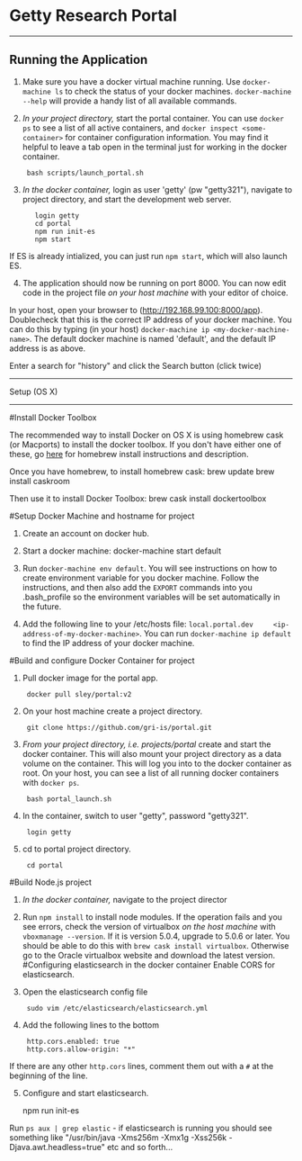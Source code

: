 Getty Research Portal
=====================
*******************************


Running the Application
------------------------


1. Make sure you have a docker virtual machine running. Use `docker-machine ls` to check the status of your docker machines. `docker-machine --help` will provide a handy list of all available commands.

2. *In your project directory,* start the portal container. You can use `docker ps` to see a list of all active containers, and `docker inspect <some-container>` for container configuration information. You may find it helpful to leave a tab open in the terminal just for working in the docker container.

        bash scripts/launch_portal.sh

3. *In the docker container,* login as user 'getty' (pw "getty321"), navigate to project directory, and start the development web server.

          login getty
          cd portal
          npm run init-es
          npm start

If ES is already intialized, you can just run `npm start`, which will also launch ES. 

4. The application should now be running on port 8000. You can now edit code in the project file *on your host machine* with your editor of choice.

In your host, open your browser to (http://192.168.99.100:8000/app). Doublecheck that this is the correct IP address of your docker machine. You can do this by typing (in your host) `docker-machine ip <my-docker-machine-name>`. The default docker machine is named 'default', and the default IP address is as above.


Enter a search for "history" and click the Search button (click twice)

*******************************


Setup (OS X)
_______________________

#Install Docker Toolbox

The recommended way to install Docker on OS X is using homebrew cask (or Macports) to install the docker toolbox.
If you don't have either one of these, go [here](http://http://brew.sh/) for homebrew install instructions and description.

Once you have homebrew, to install homebrew cask:
        brew update
        brew install caskroom

Then use it to install Docker Toolbox:
        brew cask install dockertoolbox

#Setup Docker Machine and hostname for project

1. Create an account on docker hub.

2. Start a docker machine:
        docker-machine start default

3. Run `docker-machine env default`. You will see instructions on how to create environment variable for you docker machine. Follow the instructions, and then also add the `EXPORT` commands into you .bash_profile so the environment variables will be set automatically in the future.

4. Add the following line to your /etc/hosts file: `local.portal.dev     <ip-address-of-my-docker-machine>`. You can run `docker-machine ip default` to find the IP address of your docker machine.


#Build and configure Docker Container for project
1. Pull docker image for the portal app.

        docker pull sley/portal:v2

2. On your host machine create a project directory.

        git clone https://github.com/gri-is/portal.git

3. *From your project directory, i.e. projects/portal* create and start the docker container. This will also mount your project directory as a data volume on the container. This will log you into to the docker container as root. On your host, you can see a list of all running docker containers with `docker ps`.

        bash portal_launch.sh

3. In the container, switch to user "getty", password "getty321".

        login getty

4. cd to portal project directory.

        cd portal

#Build Node.js project

1. *In the docker container,* navigate to the project director

2. Run `npm install` to install node modules. If the operation fails and you see errors, check the version of virtualbox *on the host machine* with `vboxmanage --version`. If it is version 5.0.4, upgrade to 5.0.6 or later. You should be able to do this with `brew cask install virtualbox`. Otherwise go to the Oracle virtualbox website and download the latest version.
#Configuring elasticsearch in the docker container
Enable CORS for elasticsearch.

6. Open the elasticsearch config file

        sudo vim /etc/elasticsearch/elasticsearch.yml

7. Add the following lines to the bottom

        http.cors.enabled: true
        http.cors.allow-origin: "*"

If there are any other `http.cors` lines, comment them out with a `#` at the beginning of the line.

5. Configure and start elasticsearch.

    npm run init-es

Run `ps aux | grep elastic` - if elasticsearch is running you should see something like "/usr/bin/java -Xms256m -Xmx1g -Xss256k -Djava.awt.headless=true" etc and so forth...
